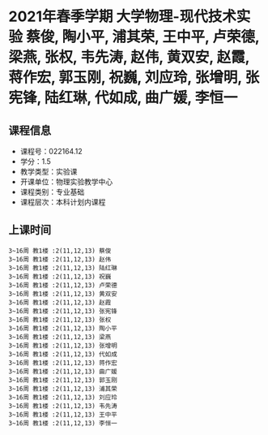 # 2021年春季学期 大学物理-现代技术实验 蔡俊, 陶小平, 浦其荣, 王中平, 卢荣德, 梁燕, 张权, 韦先涛, 赵伟, 黄双安, 赵霞, 蒋作宏, 郭玉刚, 祝巍, 刘应玲, 张增明, 张宪锋, 陆红琳, 代如成, 曲广媛, 李恒一






## 课程信息

- 课程号：022164.12
- 学分：1.5
- 教学类型：实验课
- 开课单位：物理实验教学中心
- 课程类别：专业基础
- 课程层次：本科计划内课程

## 上课时间

```
3~16周 教1楼 :2(11,12,13) 蔡俊
3~16周 教1楼 :2(11,12,13) 赵伟
3~16周 教1楼 :2(11,12,13) 陆红琳
3~16周 教1楼 :2(11,12,13) 祝巍
3~16周 教1楼 :2(11,12,13) 卢荣德
3~16周 教1楼 :2(11,12,13) 黄双安
3~16周 教1楼 :2(11,12,13) 赵霞
3~16周 教1楼 :2(11,12,13) 张宪锋
3~16周 教1楼 :2(11,12,13) 张权
3~16周 教1楼 :2(11,12,13) 陶小平
3~16周 教1楼 :2(11,12,13) 梁燕
3~16周 教1楼 :2(11,12,13) 张增明
3~16周 教1楼 :2(11,12,13) 代如成
3~16周 教1楼 :2(11,12,13) 蒋作宏
3~16周 教1楼 :2(11,12,13) 曲广媛
3~16周 教1楼 :2(11,12,13) 郭玉刚
3~16周 教1楼 :2(11,12,13) 浦其荣
3~16周 教1楼 :2(11,12,13) 刘应玲
3~16周 教1楼 :2(11,12,13) 韦先涛
3~16周 教1楼 :2(11,12,13) 王中平
3~16周 教1楼 :2(11,12,13) 李恒一
```

